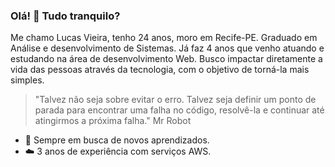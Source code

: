 ### Olá! 👋 Tudo tranquilo?
Me chamo Lucas Vieira, tenho 24 anos, moro em Recife-PE. Graduado em Análise e desenvolvimento de Sistemas. Já faz 4 anos que venho atuando e estudando na área de desenvolvimento Web. Busco impactar diretamente a vida das pessoas através da tecnologia, com o objetivo de torná-la mais simples.

> "Talvez não seja sobre evitar o erro.
Talvez seja definir um ponto de parada para encontrar uma falha no código, resolvê-la e continuar até atingirmos a próxima falha."
Mr Robot

- 📝 Sempre em busca de novos aprendizados.
- ☁️ 3 anos de experiência com serviços AWS.
